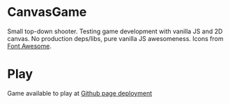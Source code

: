 # CanvasGame

Small top-down shooter. Testing game development with vanilla JS and 2D canvas. No production deps/libs, pure vanilla JS awesomeness. Icons from [Font Awesome](https://fontawesome.com/).

# Play

Game available to play at [Github page deployment](https://github.kiviniemi.io/CanvasGame/)
